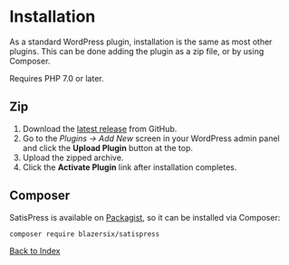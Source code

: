 # Installation

As a standard WordPress plugin, installation is the same as most other plugins. This can be done adding the plugin as a zip file, or by using Composer.

Requires PHP 7.0 or later.

## Zip

1. Download the [latest release](https://github.com/blazersix/satispress/releases/latest) from GitHub.
2. Go to the _Plugins &rarr; Add New_ screen in your WordPress admin panel and click the __Upload Plugin__ button at the top.
3. Upload the zipped archive.
4. Click the __Activate Plugin__ link after installation completes.

## Composer

SatisPress is available on [Packagist](https://packagist.org/packages/blazersix/satispress), so it can be installed via Composer:

```bash
composer require blazersix/satispress
``` 

[Back to Index](index.md)
